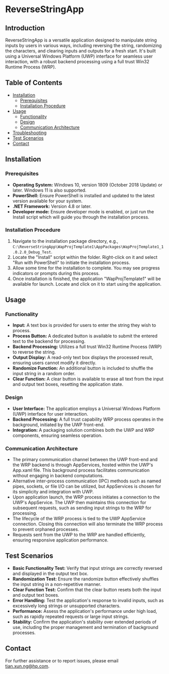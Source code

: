# ReverseStringApp

## Introduction

ReverseStringApp is a versatile application designed to manipulate string inputs by users in various ways, including reversing the string, randomizing the characters, and clearing inputs and outputs for a fresh start. It's built using a Universal Windows Platform (UWP) interface for seamless user interaction, with a robust backend processing using a full trust Win32 Runtime Process (WRP).

## Table of Contents

- [Installation](#installation)
  - [Prerequisites](#prerequisites)
  - [Installation Procedure](#installation-procedure)
- [Usage](#usage)
  - [Functionality](#functionality)
  - [Design](#design)
  - [Communication Architecture](#communication-architecture)
- [Troubleshooting](#troubleshooting)
- [Test Scenarios](#test-scenarios)
- [Contact](#contact)

## Installation

### Prerequisites

- **Operating System:** Windows 10, version 1809 (October 2018 Update) or later. Windows 11 is also supported.
- **PowerShell:** Ensure PowerShell is installed and updated to the latest version available for your system.
- **.NET Framework:** Version 4.8 or later.
- **Developer mode:** Ensure developer mode is enabled, or just run the Install script which will guide you through the installation process.

### Installation Procedure

1. Navigate to the installation package directory, e.g., `C:\ReverseStringApp\WapProjTemplate1\AppPackages\WapProjTemplate1_1.0.2.0_Debug_Test`.
2. Locate the "Install" script within the folder. Right-click on it and select "Run with PowerShell" to initiate the installation process.
3. Allow some time for the installation to complete. You may see progress indicators or prompts during this process.
4. Once installation is finished, the application "WapProjTemplate1" will be available for launch. Locate and click on it to start using the application.

## Usage

### Functionality

- **Input:** A text box is provided for users to enter the string they wish to process.
- **Process Button:** A dedicated button is available to submit the entered text to the backend for processing.
- **Backend Processing:** Utilizes a full trust Win32 Runtime Process (WRP) to reverse the string.
- **Output Display:** A read-only text box displays the processed result, ensuring users cannot modify it directly.
- **Randomize Function:** An additional button is included to shuffle the input string in a random order.
- **Clear Function:** A clear button is available to erase all text from the input and output text boxes, resetting the application state.

### Design

- **User Interface:** The application employs a Universal Windows Platform (UWP) interface for user interaction.
- **Backend Processing:** A full trust capability WRP process operates in the background, initiated by the UWP front-end.
- **Integration:** A packaging solution combines both the UWP and WRP components, ensuring seamless operation.

### Communication Architecture

- The primary communication channel between the UWP front-end and the WRP backend is through AppServices, hosted within the UWP's App.xaml file. This background process facilitates communication without engaging in backend computations.
- Alternative inter-process communication (IPC) methods such as named pipes, sockets, or file I/O can be utilized, but AppServices is chosen for its simplicity and integration with UWP.
- Upon application launch, the WRP process initiates a connection to the UWP's AppService. The UWP then maintains this connection for subsequent requests, such as sending input strings to the WRP for processing.
- The lifecycle of the WRP process is tied to the UWP AppService connection. Closing this connection will also terminate the WRP process to prevent orphaned processes.
- Requests sent from the UWP to the WRP are handled efficiently, ensuring responsive application performance.

## Test Scenarios

- **Basic Functionality Test:** Verify that input strings are correctly reversed and displayed in the output text box.
- **Randomization Test:** Ensure the randomize button effectively shuffles the input string in a non-repetitive manner.
- **Clear Function Test:** Confirm that the clear button resets both the input and output text boxes.
- **Error Handling:** Test the application's response to invalid inputs, such as excessively long strings or unsupported characters.
- **Performance:** Assess the application's performance under high load, such as rapidly repeated requests or large input strings.
- **Stability:** Confirm the application's stability over extended periods of use, including the proper management and termination of background processes.

## Contact

For further assistance or to report issues, please email tian.xun.ng@hp.com.
